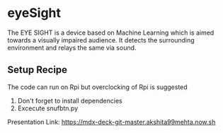 # eyeSight
The EYE SIGHT is a device based on Machine Learning which is aimed towards a visually impaired audience. It detects the surrounding environment and relays the same via sound.

## Setup Recipe
The code can run on Rpi but overclocking of Rpi is suggested
1. Don't forget to install dependencies
2. Excecute snufbtn.py

Presentation Link: https://mdx-deck-git-master.akshita99mehta.now.sh

